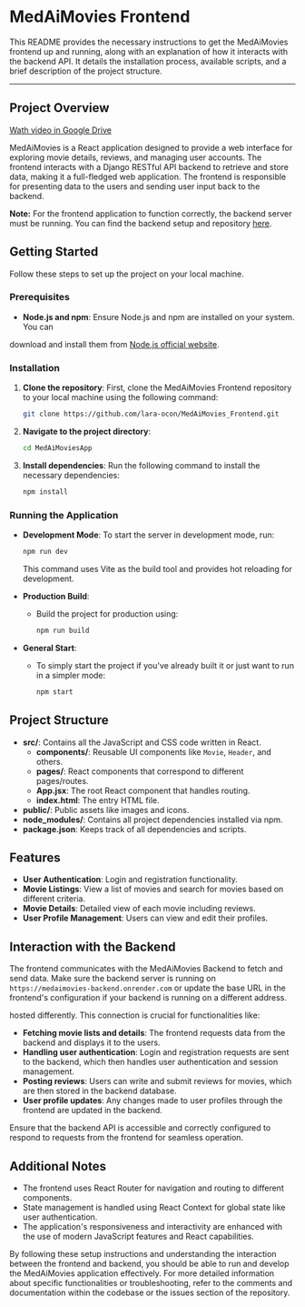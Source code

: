 # MedAiMovies Frontend

This README provides the necessary instructions to get the MedAiMovies frontend up and running, along with an explanation of how it interacts with the backend API. It details the installation process, available scripts, and a brief description of the project structure.

---

## Project Overview
[Wath video in Google Drive](https://drive.google.com/file/d/15gQoJTe20PseySbKAEZs_FACHSNanDel/view?usp=sharing)

MedAiMovies is a React application designed to provide a web interface for exploring movie details, reviews, and managing user accounts. The frontend interacts with a Django RESTful API backend to retrieve and store data, making it a full-fledged web application. The frontend is responsible for presenting data to the users and sending user input back to the backend.

**Note:** For the frontend application to function correctly, the backend server must be running. You can find the backend setup and repository [here](https://github.com/lara-ocon/MedAiMovies_Backend.git).

## Getting Started

Follow these steps to set up the project on your local machine.

### Prerequisites

- **Node.js and npm**: Ensure Node.js and npm are installed on your system. You can

download and install them from [Node.js official website](https://nodejs.org/).

### Installation

1. **Clone the repository**: First, clone the MedAiMovies Frontend repository to your local machine using the following command:
   ```bash
   git clone https://github.com/lara-ocon/MedAiMovies_Frontend.git
   ```

2. **Navigate to the project directory**:
   ```bash
   cd MedAiMoviesApp
   ```

3. **Install dependencies**: Run the following command to install the necessary dependencies:
   ```bash
   npm install
   ```

### Running the Application

- **Development Mode**: To start the server in development mode, run:
  ```bash
  npm run dev
  ```
  This command uses Vite as the build tool and provides hot reloading for development.

- **Production Build**:
  - Build the project for production using:
    ```bash
    npm run build
    ```

- **General Start**:
  - To simply start the project if you've already built it or just want to run in a simpler mode:
    ```bash
    npm start
    ```

## Project Structure

- **src/**: Contains all the JavaScript and CSS code written in React.
  - **components/**: Reusable UI components like `Movie`, `Header`, and others.
  - **pages/**: React components that correspond to different pages/routes.
  - **App.jsx**: The root React component that handles routing.
  - **index.html**: The entry HTML file.
- **public/**: Public assets like images and icons.
- **node_modules/**: Contains all project dependencies installed via npm.
- **package.json**: Keeps track of all dependencies and scripts.

## Features

- **User Authentication**: Login and registration functionality.
- **Movie Listings**: View a list of movies and search for movies based on different criteria.
- **Movie Details**: Detailed view of each movie including reviews.
- **User Profile Management**: Users can view and edit their profiles.

## Interaction with the Backend

The frontend communicates with the MedAiMovies Backend to fetch and send data. Make sure the backend server is running on `https://medaimovies-backend.onrender.com` or update the base URL in the frontend's configuration if your backend is running on a different address.

hosted differently. This connection is crucial for functionalities like:

- **Fetching movie lists and details**: The frontend requests data from the backend and displays it to the users.
- **Handling user authentication**: Login and registration requests are sent to the backend, which then handles user authentication and session management.
- **Posting reviews**: Users can write and submit reviews for movies, which are then stored in the backend database.
- **User profile updates**: Any changes made to user profiles through the frontend are updated in the backend.

Ensure that the backend API is accessible and correctly configured to respond to requests from the frontend for seamless operation.

## Additional Notes

- The frontend uses React Router for navigation and routing to different components.
- State management is handled using React Context for global state like user authentication.
- The application's responsiveness and interactivity are enhanced with the use of modern JavaScript features and React capabilities.

By following these setup instructions and understanding the interaction between the frontend and backend, you should be able to run and develop the MedAiMovies application effectively. For more detailed information about specific functionalities or troubleshooting, refer to the comments and documentation within the codebase or the issues section of the repository.
